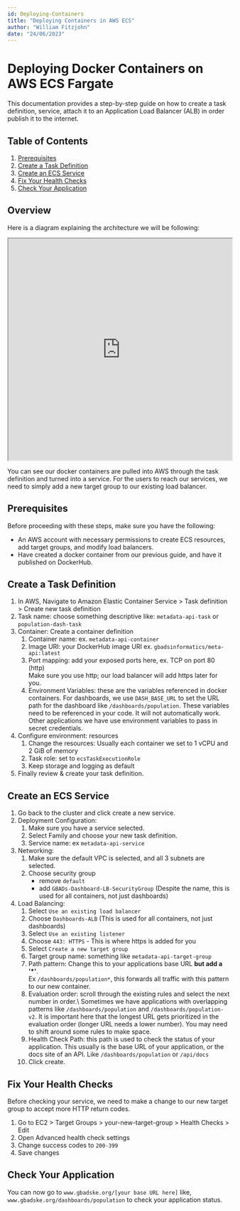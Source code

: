 ```yaml
---
id: Deploying-Containers
title: "Deploying Containers in AWS ECS"
author: "William Fitzjohn"
date: "24/06/2023"
---
```

# Deploying Docker Containers on AWS ECS Fargate

This documentation provides a step-by-step guide on how to create a task definition, service, attach it to an Application Load Balancer (ALB) in order publish it to the internet.

## Table of Contents
1. [Prerequisites](#prerequisites)
2. [Create a Task Definition](#create-a-task-definition)
3. [Create an ECS Service](#create-an-ecs-service)
4. [Fix Your Health Checks](#health-checks)
4. [Check Your Application](#check-deployment)


## Overview
Here is a diagram explaining the architecture we will be following:
<div style={{ width: '100%' }}>
  <iframe src="https://drive.google.com/file/d/18n2dxTfz5svM3HqqrfcEQ2qbEsvkI2oM/preview" width="100%" height="500px"></iframe>
</div>

You can see our docker containers are pulled into AWS through the task definition and turned into a service. For the users to reach our services, we need to simply add a new target group to our existing load balancer.

## Prerequisites<a name="prerequisites"></a>
Before proceeding with these steps, make sure you have the following:

- An AWS account with necessary permissions to create ECS resources, add target groups, and modify load balancers.
- Have created a docker container from our previous guide, and have it published on DockerHub.

## Create a Task Definition<a name="create-a-task-definition"></a>
1. In AWS, Navigate to Amazon Elastic Container Service > Task definition > Create new task definition
2. Task name: choose something descriptive like: `metadata-api-task` or `population-dash-task`
3. Container: Create a container definition
    1. Container name: ex. `metadata-api-container`
    2. Image URI: your DockerHub image URI ex. `gbadsinformatics/meta-api:latest`
    3. Port mapping: add your exposed ports here, ex. TCP on port 80 (http)\
    Make sure you use http; our load balancer will add https later for you.
    4. Environment Variables: these are the variables referenced in docker containers. For dashboards, we use `DASH_BASE_URL` to set the URL path for the dashboard like `/dashboards/population`. These variables need to be referenced in your code. It will not automatically work. Other applications we have use environment variables to pass in secret credentials.
4. Configure environment: resources
    1. Change the resources: Usually each container we set to 1 vCPU and 2 GiB of memory
    2. Task role: set to `ecsTaskExecutionRole`
    3. Keep storage and logging as default
5. Finally review & create your task definition.

## Create an ECS Service<a name="create-an-ecs-service"></a>
1. Go back to the cluster and click create a new service.
2. Deployment Configuration:
    1. Make sure you have a service selected.
    2. Select Family and choose your new task definition.
    3. Service name: ex `metadata-api-service`
3. Networking:
    1. Make sure the default VPC is selected, and all 3 subnets are selected.
    2. Choose security group
        - remove `default`
        - add `GBADs-Dashboard-LB-SecurityGroup` (Despite the name, this is used for all containers, not just dashboards)
4. Load Balancing:
    1. Select `Use an existing load balancer`
    2. Choose `Dashboards-ALB` (This is used for all containers, not just dashboards)
    3. Select `Use an existing listener`
    4. Choose `443: HTTPS` - This is where https is added for you
    5. Select `Create a new target group`
    6. Target group name: something like `metadata-api-target-group`
    7. Path pattern: Change this to your applications base URL **but add a '\*'**. \
    Ex `/dashboards/population*`, this forwards all traffic with this pattern to our new container.
    8. Evaluation order: scroll through the existing rules and select the next number in order.\ 
    Sometimes we have applications with overlapping patterns like `/dashboards/population` and `/dashboards/population-v2`. It is important here that the longest URL gets prioritized in the evaluation order (longer URL needs a lower number). You may need to shift around some rules to make space.
    9. Health Check Path: this path is used to check the status of your application. This usually is the base URL of your application, or the docs site of an API. Like `/dashboards/population` or `/api/docs`
    10. Click create.

## Fix Your Health Checks<a name="health-checks"></a>
Before checking your service, we need to make a change to our new target group to accept more HTTP return codes.
1. Go to EC2 > Target Groups > your-new-target-group > Health Checks > Edit
2. Open Advanced health check settings
3. Change success codes to `200-399`
4. Save changes

## Check Your Application<a name="check-deployment"></a>
You can now go to `www.gbadske.org/[your base URL here]` like, `www.gbadske.org/dashboards/population` to check your application status.
